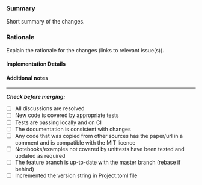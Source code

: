 ### Summary

Short summary of the changes.

### Rationale

Explain the rationale for the changes (links to relevant issue(s)).

#### Implementation Details

#### Additional notes

<hr>

***Check before merging:***

- [ ] All discussions are resolved
- [ ] New code is covered by appropriate tests
- [ ] Tests are passing locally and on CI
- [ ] The documentation is consistent with changes
- [ ] Any code that was copied from other sources has the paper/url in a comment and is compatible with the MIT licence
- [ ] Notebooks/examples not covered by unittests have been tested and updated as required
- [ ] The feature branch is up-to-date with the master branch (rebase if behind)
- [ ] Incremented the version string in Project.toml file
